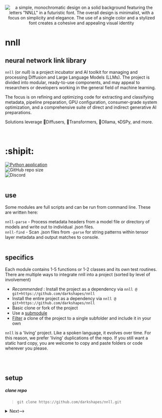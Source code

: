 <div align="center">

![a simple, monochromatic design on a solid background featuring the letters "NNLL" in a futuristic font. The overall design is minimalist, with a focus on simplicity and elegance. The use of a single color and a stylized font creates a cohesive and appealing visual identity](https://github.com/user-attachments/assets/de8c1a49-4695-4c4b-b7c4-29fba483a65d)</div>
# nnll

## neural network link library

`nnll` (or <em>null</em>) is a project incubator and AI toolkit for managing and processing Diffusion and Large Language Models (LLMs). The project is divided into modular, ready-to-use components, and may appeal to researchers or developers working in the general field of machine learning.

The focus is on refining and optimizing code for extracting and classifying metadata, pipeline preparation, GPU configuration, consumer-grade system optimization, and a comprehensive suite of direct and indirect generative AI preparations.

Solutions leverage 🧨Diffusers, 🤗Transformers, 🦙Ollama, 🌀DSPy, and more.

<br>

# :shipit:

[![Python application](https://github.com/darkshapes/nnll/actions/workflows/python-app.yml/badge.svg)](https://github.com/darkshapes/nnll/actions/workflows/python-app.yml)<br>
![GitHub repo size](https://img.shields.io/github/repo-size/darkshapes/nnll)<br>
![Discord](https://img.shields.io/discord/1266757128249675867)<br>
<br>

## use
Some modules are full scripts and can be run from command line. These are written here:

`nnll-parse`   - Process metadata headers from a model file or directory of models and write out to individual .json files.<br>
`nnll-find`    - Scan .json files from `-parse` for string patterns within tensor layer metadata and output matches to console.<br>
<br>

## specifics

Each module contains 1-5 functions or 1-2 classes and its own test routines. There are multiple ways to integrate nnll into a project (sorted by level of involvement)

- *Recommended* : Install the project as a dependency via `nnll @ git+https://github.com/darkshapes/nnll`
- Install the entire project as a dependency via `nnll @ git+https://github.com/darkshapes/nnll`
- Basic clone or fork of the project
-  Use a [submodule](https://github.blog/open-source/git/working-with-submodules/)
- [Filter](https://github.com/newren/git-filter-repo/) a clone of the project to a single subfolder and include it in your own


`nnll` is a 'living' project. Like a spoken language, it evolves over time. For this reason, we prefer 'living' duplications of the repo. If you still want a static hard copy, you are welcome to copy and paste folders or code wherever you please.

<br><br>

## setup

##### clone repo

> ```
> git clone https://github.com/darkshapes/nnll.git
> ```

<details> <summary> <a>Next--></a></summary>

#####  create virtual environment
> ```
> python3 -m venv .venv_nnll
> ```

<details> <summary> <a>Next--></a></summary>

##### 3 (windows powershell) activate
> ```
> Set-ExecutionPolicy Bypass -Scope Process -Force; .venv_nnll\Scripts\Activate.ps1
> ```

##### 3 ( linux | macos) activate
> ```
> source .venv_nnll/bin/activate
> ```

<details> <summary> <a>Next--></a></summary>

##### 4 install
> ```
> pip install -e nnll
> ```
or
>
> pip install -e 'nnll\[dev\]'
>

##### Done.
</details>
</details>
</details>
<br><br><br>
